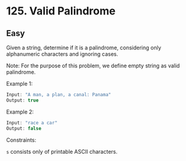 # 125. Valid Palindrome
## Easy

Given a string, determine if it is a palindrome, considering only alphanumeric characters and ignoring cases.

Note: For the purpose of this problem, we define empty string as valid palindrome.

Example 1:
```javascript
Input: "A man, a plan, a canal: Panama"
Output: true
```

Example 2:
```javascript
Input: "race a car"
Output: false
```

Constraints:

`s` consists only of printable ASCII characters.
